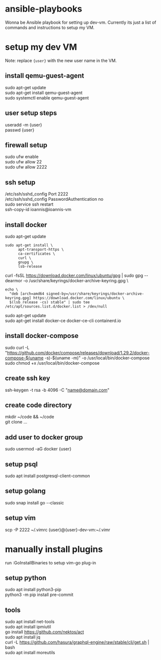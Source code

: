 # ansible-playbooks
Wonna be Ansible playbook for setting up dev-vm. Currently its just a list of commands and instructions to setup my VM.

# setup my dev VM
Note: replace `{user}` with the new user name in the VM.

## install qemu-guest-agent
sudo apt-get update\
sudo apt-get install qemu-guest-agent\
sudo systemctl enable qemu-guest-agent

## user setup steps
useradd -m {user}\
passwd {user}

## firewall setup
sudo ufw enable\
sudo ufw allow 22\
sudo ufw allow 2222

## ssh setup
/etc/ssh/sshd_config Port 2222 \
/etc/ssh/sshd_config PasswordAuthentication no \
sudo service ssh restart \
ssh-copy-id ioannis@ioannis-vm

## install docker
sudo apt-get update
```
sudo apt-get install \
      apt-transport-https \
      ca-certificates \
      curl \
      gnupg \
      lsb-release
```
curl -fsSL https://download.docker.com/linux/ubuntu/gpg | sudo gpg --dearmor -o /usr/share/keyrings/docker-archive-keyring.gpg \
```
echo \
  "deb [arch=amd64 signed-by=/usr/share/keyrings/docker-archive-keyring.gpg] https://download.docker.com/linux/ubuntu \
  $(lsb_release -cs) stable" | sudo tee /etc/apt/sources.list.d/docker.list > /dev/null
```
sudo apt-get update \
sudo apt-get install docker-ce docker-ce-cli containerd.io

## install docker-compose
sudo curl -L "https://github.com/docker/compose/releases/download/1.29.2/docker-compose-$(uname -s)-$(uname -m)" -o /usr/local/bin/docker-compose \
sudo chmod +x /usr/local/bin/docker-compose

## create ssh key
ssh-keygen -t rsa -b 4096 -C "name@domain.com"

## create code directory
mkdir ~/code && ~/code \
git clone ...

## add user to docker group
sudo usermod -aG docker {user}

## setup psql
sudo apt install postgresql-client-common

## setup golang
sudo snap install go --classic

## setup vim
scp -P 2222 ~/.vimrc {user}@{user}-dev-vm:~/.vimr

# manually install plugins
run :GoInstallBinaries to setup vim-go plug-in

## setup python
sudo apt install python3-pip \
python3 -m pip install pre-commit

## tools
sudo apt install net-tools \
sudo apt install ipmiutil \
go install https://github.com/nektos/act \
sudo apt install jq \
curl -L https://github.com/hasura/graphql-engine/raw/stable/cli/get.sh | bash \
sudo apt install moreutils
